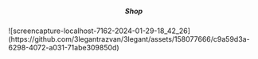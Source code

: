 <h5 style="text-align:center;">Shop</h5>
![screencapture-localhost-7162-2024-01-29-18_42_26](https://github.com/3legantrazvan/3legant/assets/158077666/c9a59d3a-6298-4072-a031-71abe309850d)

